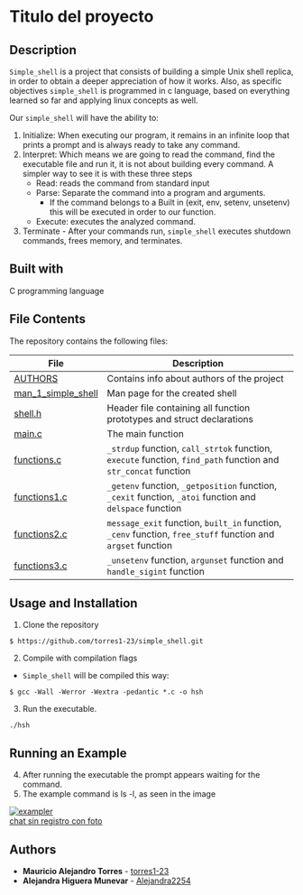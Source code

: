 # Titulo del proyecto

## Description  
`Simple_shell` is a project that consists of building a simple Unix shell replica, in order to obtain a deeper appreciation of how it works. Also, as specific objectives `simple_shell` is programmed in c language, based on everything learned so far and applying linux concepts as well.

Our `simple_shell` will have the ability to:
1. Initialize: When executing our program, it remains in an infinite loop that prints a prompt and is always ready to take any command.
2. Interpret: Which means we are going to read the command, find the executable file and run it, it is not about building every command. A simpler way to see it is with these three steps
    - Read: reads the command from standard input
    - Parse: Separate the command into a program and arguments.
       - If the command belongs to a Built in (exit, env, setenv, unsetenv) this will be executed in order to our function.
    - Execute: executes the analyzed command.
3. Terminate - After your commands run, `simple_shell` executes shutdown commands, frees memory, and terminates.

## Built with 
C programming language

## File Contents
The repository contains the following files:

|   **File**   |   **Description**   |
| -------------- | --------------------- |
|[AUTHORS](./AUTHORS) | Contains info about authors of the project |
|[man_1_simple_shell](./man_1_simple_shell) | Man page for the created shell |
|[shell.h](./shell.h)| Header file containing all function prototypes and struct declarations |
|[main.c](./main.c) | The main function |
|[functions.c](./functions.c) | `_strdup` function, `call_strtok` function, `execute` function,  `find_path` function and `str_concat` function |
|[functions1.c](./functions1.c)| `_getenv` function, `_getposition` function, `_cexit` function,  `_atoi` function and `delspace` function |
|[functions2.c](./functions2.c)| `message_exit` function, `built_in` function, `_cenv` function,  `free_stuff` function and `argset` function |
|[functions3.c](./functions3.c)| `_unsetenv` function, `argunset` function and `handle_sigint` function |

## Usage and Installation 
1. Clone the repository 
```
$ https://github.com/torres1-23/simple_shell.git
```
2. Compile with compilation flags
- `Simple_shell` will be compiled this way:
```
$ gcc -Wall -Werror -Wextra -pedantic *.c -o hsh
```
3. Run the executable.
```
./hsh
```
## Running an Example
4. After running the executable the prompt appears waiting for the command.
5. The example command is ls -l, as seen in the image

<a href="https://ibb.co/K0q5msN"><img src="https://i.ibb.co/1vq0bXs/exampler.png" alt="exampler" border="0"></a><br /><a target='_blank' href='https://es.imgbb.com/'>chat sin registro con foto</a><br />

## Authors 

* **Mauricio Alejandro Torres** - [torres1-23](https://github.com/torres1-23)
* **Alejandra Higuera Munevar** - [Alejandra2254](https://github.com/Alejandra2254)

